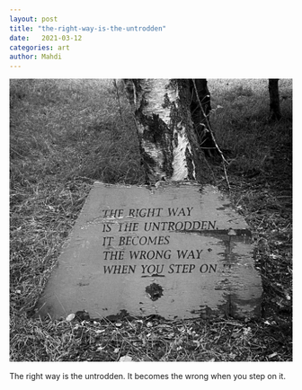 ```yaml
---
layout: post
title: "the-right-way-is-the-untrodden"
date:   2021-03-12
categories: art
author: Mahdi
---
```


![the-right-way-is-the-untrodden](/img/arts/the-right-way-is-the-untrodden.jpg)

<span class='image-details'>
The right way is the untrodden. It becomes the wrong when you step on it.
</span>
